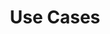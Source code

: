 ---
title: "Use Cases"
subtitle: ""
# meta description
description: "This is meta description"
draft: false
---